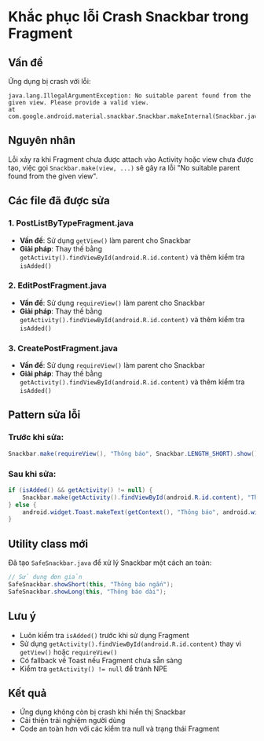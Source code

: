 # Khắc phục lỗi Crash Snackbar trong Fragment

## Vấn đề
Ứng dụng bị crash với lỗi:
```
java.lang.IllegalArgumentException: No suitable parent found from the given view. Please provide a valid view.
at com.google.android.material.snackbar.Snackbar.makeInternal(Snackbar.java:205)
```

## Nguyên nhân
Lỗi xảy ra khi Fragment chưa được attach vào Activity hoặc view chưa được tạo, việc gọi `Snackbar.make(view, ...)` sẽ gây ra lỗi "No suitable parent found from the given view".

## Các file đã được sửa

### 1. PostListByTypeFragment.java
- **Vấn đề**: Sử dụng `getView()` làm parent cho Snackbar
- **Giải pháp**: Thay thế bằng `getActivity().findViewById(android.R.id.content)` và thêm kiểm tra `isAdded()`

### 2. EditPostFragment.java
- **Vấn đề**: Sử dụng `requireView()` làm parent cho Snackbar
- **Giải pháp**: Thay thế bằng `getActivity().findViewById(android.R.id.content)` và thêm kiểm tra `isAdded()`

### 3. CreatePostFragment.java
- **Vấn đề**: Sử dụng `requireView()` làm parent cho Snackbar
- **Giải pháp**: Thay thế bằng `getActivity().findViewById(android.R.id.content)` và thêm kiểm tra `isAdded()`

## Pattern sửa lỗi

### Trước khi sửa:
```java
Snackbar.make(requireView(), "Thông báo", Snackbar.LENGTH_SHORT).show();
```

### Sau khi sửa:
```java
if (isAdded() && getActivity() != null) {
    Snackbar.make(getActivity().findViewById(android.R.id.content), "Thông báo", Snackbar.LENGTH_SHORT).show();
} else {
    android.widget.Toast.makeText(getContext(), "Thông báo", android.widget.Toast.LENGTH_SHORT).show();
}
```

## Utility class mới
Đã tạo `SafeSnackbar.java` để xử lý Snackbar một cách an toàn:

```java
// Sử dụng đơn giản
SafeSnackbar.showShort(this, "Thông báo ngắn");
SafeSnackbar.showLong(this, "Thông báo dài");
```

## Lưu ý
- Luôn kiểm tra `isAdded()` trước khi sử dụng Fragment
- Sử dụng `getActivity().findViewById(android.R.id.content)` thay vì `getView()` hoặc `requireView()`
- Có fallback về Toast nếu Fragment chưa sẵn sàng
- Kiểm tra `getActivity() != null` để tránh NPE

## Kết quả
- Ứng dụng không còn bị crash khi hiển thị Snackbar
- Cải thiện trải nghiệm người dùng
- Code an toàn hơn với các kiểm tra null và trạng thái Fragment 